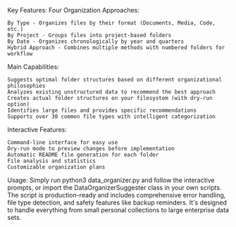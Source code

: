 Key Features:
Four Organization Approaches:

    By Type - Organizes files by their format (Documents, Media, Code, etc.)
    By Project - Groups files into project-based folders
    By Date - Organizes chronologically by year and quarters
    Hybrid Approach - Combines multiple methods with numbered folders for workflow

Main Capabilities:

    Suggests optimal folder structures based on different organizational philosophies
    Analyzes existing unstructured data to recommend the best approach
    Creates actual folder structures on your filesystem (with dry-run option)
    Identifies large files and provides specific recommendations
    Supports over 30 common file types with intelligent categorization

Interactive Features:

    Command-line interface for easy use
    Dry-run mode to preview changes before implementation
    Automatic README file generation for each folder
    File analysis and statistics
    Customizable organization plans

Usage:
Simply run python3 data_organizer.py and follow the interactive prompts, or import the DataOrganizerSuggester class in your own scripts.
The script is production-ready and includes comprehensive error handling, file type detection, and safety features like backup reminders. It's designed to handle everything from small personal collections to large enterprise data sets.